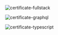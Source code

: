 ![certificate-fullstack](https://github.com/user-attachments/assets/d6cbb1cf-abb7-42e6-9269-2138e54ab517)

![certificate-graphql](https://github.com/user-attachments/assets/761ca37a-8d5f-4a7f-a33e-57f776386264)

![certificate-typescript](https://github.com/user-attachments/assets/d16a7dde-5645-4722-80d8-4c7db7a60ed1)
